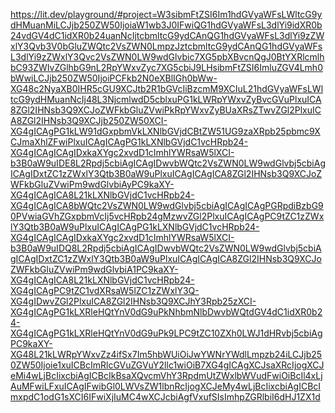https://lit.dev/playground/#project=W3sibmFtZSI6Im1hdGVyaWFsLWltcG9ydHMuanMiLCJjb250ZW50IjoiaW1wb3J0IFwiQG1hdGVyaWFsL3dlYi9idXR0b24vdGV4dC1idXR0b24uanNcIjtcbmltcG9ydCAnQG1hdGVyaWFsL3dlYi9zZWxlY3Qvb3V0bGluZWQtc2VsZWN0LmpzJztcbmltcG9ydCAnQG1hdGVyaWFsL3dlYi9zZWxlY3Qvc2VsZWN0LW9wdGlvbic7XG5pbXBvcnQgJ0BtYXRlcmlhbC93ZWIvZGlhbG9nL2RpYWxvZyc7XG5cbiJ9LHsibmFtZSI6ImluZGV4Lmh0bWwiLCJjb250ZW50IjoiPCFkb2N0eXBlIGh0bWw-XG48c2NyaXB0IHR5cGU9XCJtb2R1bGVcIiBzcmM9XCIuL21hdGVyaWFsLWltcG9ydHMuanNcIj48L3NjcmlwdD5cblxuPG1kLWRpYWxvZyBvcGVuPlxuICA8ZGl2IHNsb3Q9XCJoZWFkbGluZVwiPkRpYWxvZyBUaXRsZTwvZGl2PlxuICA8ZGl2IHNsb3Q9XCJjb250ZW50XCI-XG4gICAgPG1kLW91dGxpbmVkLXNlbGVjdCBtZW51UG9zaXRpb25pbmc9XCJmaXhlZFwiPlxuICAgICAgPG1kLXNlbGVjdC1vcHRpb24-XG4gICAgICAgIDxkaXYgc2xvdD1cImhlYWRsaW5lXCI-b3B0aW9uIDE8L2Rpdj5cbiAgICAgIDwvbWQtc2VsZWN0LW9wdGlvbj5cbiAgICAgIDxtZC1zZWxlY3Qtb3B0aW9uPlxuICAgICAgICA8ZGl2IHNsb3Q9XCJoZWFkbGluZVwiPm9wdGlvbiAyPC9kaXY-XG4gICAgICA8L21kLXNlbGVjdC1vcHRpb24-XG4gICAgICA8bWQtc2VsZWN0LW9wdGlvbj5cbiAgICAgICAgPGRpdiBzbG90PVwiaGVhZGxpbmVcIj5vcHRpb24gMzwvZGl2PlxuICAgICAgPC9tZC1zZWxlY3Qtb3B0aW9uPlxuICAgICAgPG1kLXNlbGVjdC1vcHRpb24-XG4gICAgICAgIDxkaXYgc2xvdD1cImhlYWRsaW5lXCI-b3B0aW9uIDQ8L2Rpdj5cbiAgICAgIDwvbWQtc2VsZWN0LW9wdGlvbj5cbiAgICAgIDxtZC1zZWxlY3Qtb3B0aW9uPlxuICAgICAgICA8ZGl2IHNsb3Q9XCJoZWFkbGluZVwiPm9wdGlvbiA1PC9kaXY-XG4gICAgICA8L21kLXNlbGVjdC1vcHRpb24-XG4gICAgPC9tZC1vdXRsaW5lZC1zZWxlY3Q-XG4gIDwvZGl2PlxuICA8ZGl2IHNsb3Q9XCJhY3Rpb25zXCI-XG4gICAgPG1kLXRleHQtYnV0dG9uPkNhbmNlbDwvbWQtdGV4dC1idXR0b24-XG4gICAgPG1kLXRleHQtYnV0dG9uPk9LPC9tZC10ZXh0LWJ1dHRvbj5cbiAgPC9kaXY-XG48L21kLWRpYWxvZz4ifSx7Im5hbWUiOiJwYWNrYWdlLmpzb24iLCJjb250ZW50Ijoie1xuICBcImRlcGVuZGVuY2llc1wiOiB7XG4gICAgXCJsaXRcIjogXCJeMi4wLjBcIixcbiAgICBcIkBsaXQvcmVhY3RpdmUtZWxlbWVudFwiOiBcIl4xLjAuMFwiLFxuICAgIFwibGl0LWVsZW1lbnRcIjogXCJeMy4wLjBcIixcbiAgICBcImxpdC1odG1sXCI6IFwiXjIuMC4wXCJcbiAgfVxufSIsImhpZGRlbiI6dHJ1ZX1d
